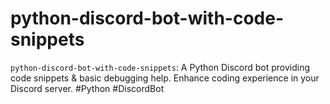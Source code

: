 # python-discord-bot-with-code-snippets
`python-discord-bot-with-code-snippets`: A Python Discord bot providing code snippets &amp; basic debugging help. Enhance coding experience in your Discord server. #Python #DiscordBot
